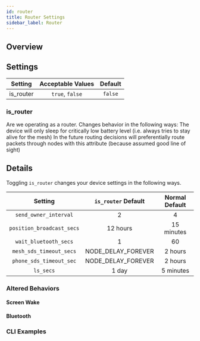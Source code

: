 ```yaml
---
id: router
title: Router Settings
sidebar_label: Router
---
```


## Overview



## Settings

| Setting | Acceptable Values | Default |
| :-----: | :---------------: | :-----: |
| is_router | `true`, `false` | `false` |

### is_router

Are we operating as a router. Changes behavior in the following ways: The device will only sleep for critically low battery level (i.e. always tries to stay alive for the mesh) In the future routing decisions will preferentially route packets through nodes with this attribute (because assumed good line of sight)

## Details

Toggling `is_router` changes your device settings in the following ways.

| Setting | `is_router` Default | Normal Default |
| :-----: | :-----------------: | :------------: |
| `send_owner_interval` | 2 | 4 |
| `position_broadcast_secs` | 12 hours | 15 minutes |
| `wait_bluetooth_secs` | 1 | 60 |
| `mesh_sds_timeout_secs` | NODE_DELAY_FOREVER | 2 hours |
| `phone_sds_timeout_sec` | NODE_DELAY_FOREVER | 2 hours |
| `ls_secs` | 1 day | 5 minutes |

### Altered Behaviors
#### Screen Wake
#### Bluetooth

### CLI Examples
